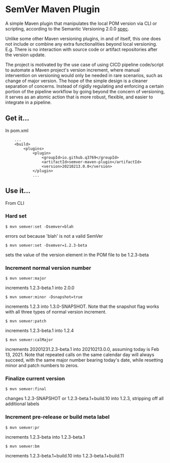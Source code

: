 # SemVer Maven Plugin

A simple Maven plugin that manipulates the local POM version via CLI or scripting, according to the Semantic Versioning 2.0.0 [spec](https://semver.org/). 

Unlike some other Maven versioning plugins, in and of itself, this one does not include or combine any extra functionalities beyond local versioning. E.g. There is no interaction with source code or artifact repositories after the version update.

The project is motivated by the use case of using CICD pipeline code/script to automate a Maven project's version increment, where manual intervention on versioning would only be needed in rare scenarios, such as change of major version. The hope of the simple design is a cleaner separation of concerns. Instead of rigidly regulating and enforcing a certain portion of the pipeline workflow by going beyond the concern of versioning, it serves as an atomic action that is more robust, flexible, and easier to integrate in a pipeline.

## Get it...

In pom.xml

```
    ...
    <build>
        <plugins>
            <plugin>
                <groupId>io.github.q3769</groupId>
                <artifactId>semver-maven-plugin</artifactId>
                <version>20210213.0.0</version>
            </plugin>
            ...
```            

## Use it...

From CLI

### Hard set

```
$ mvn semver:set -Dsemver=blah
```
errors out because 'blah' is not a valid SemVer

```
$ mvn semver:set -Dsemver=1.2.3-beta
```
sets the value of the version element in the POM file to be 1.2.3-beta

### Increment normal version number

```
$ mvn semver:major
```
increments 1.2.3-beta.1 into 2.0.0

```
$ mvn semver:minor -Dsnapshot=true
```
increments 1.2.3 into 1.3.0-SNAPSHOT. Note that the snapshot flag works with all three types of normal version increment.

```
$ mvn semver:patch
```
increments 1.2.3-beta.1 into 1.2.4


```
$ mvn semver:calMajor
```
increments 20201231.2.3-beta.1 into 20210213.0.0, assuming today is Feb 13, 2021. Note that repeated calls on the same calendar day will always succeed, with the same major number bearing today's date, while resetting minor and patch numbers to zeros.

### Finalize current version

```
$ mvn semver:final
```
changes 1.2.3-SNAPSHOT or 1.2.3-beta.1+build.10 into 1.2.3, stripping off all additional labels

### Increment pre-release or build meta label

```
$ mvn semver:pr
```
increments 1.2.3-beta into 1.2.3-beta.1

```
$ mvn semver:bm
```
increments 1.2.3-beta.1+build.10 into 1.2.3-beta.1+build.11
